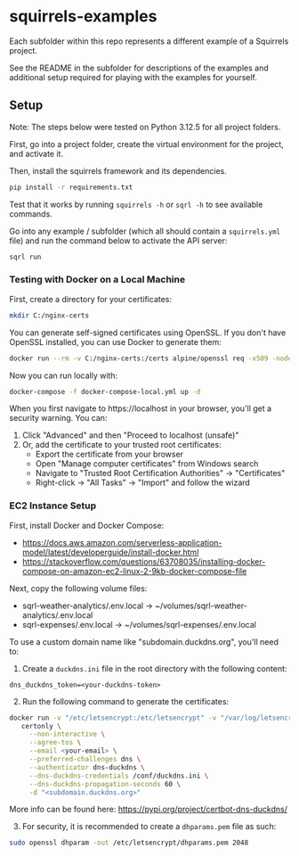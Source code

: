 # squirrels-examples

Each subfolder within this repo represents a different example of a Squirrels project.

See the README in the subfolder for descriptions of the examples and additional setup required for playing with the examples for yourself.

## Setup

Note: The steps below were tested on Python 3.12.5 for all project folders.

First, go into a project folder, create the virtual environment for the project, and activate it.

Then, install the squirrels framework and its dependencies.

```bash
pip install -r requirements.txt
```

Test that it works by running `squirrels -h` or `sqrl -h` to see available commands.

Go into any example / subfolder (which all should contain a `squirrels.yml` file) and run the command below to activate the API server:

```bash
sqrl run
```

### Testing with Docker on a Local Machine

First, create a directory for your certificates: 

```bash
mkdir C:/nginx-certs
```

You can generate self-signed certificates using OpenSSL. If you don't have OpenSSL installed, you can use Docker to generate them:

```bash
docker run --rm -v C:/nginx-certs:/certs alpine/openssl req -x509 -nodes -days 365 -newkey rsa:2048 -keyout /certs/privkey.pem -out /certs/fullchain.pem -subj "/CN=localhost"
```

Now you can run locally with:

```bash
docker-compose -f docker-compose-local.yml up -d
```

When you first navigate to https://localhost in your browser, you'll get a security warning. You can:
1. Click "Advanced" and then "Proceed to localhost (unsafe)"
2. Or, add the certificate to your trusted root certificates:
    - Export the certificate from your browser
    - Open "Manage computer certificates" from Windows search
    - Navigate to "Trusted Root Certification Authorities" → "Certificates"
    - Right-click → "All Tasks" → "Import" and follow the wizard

### EC2 Instance Setup

First, install Docker and Docker Compose:
- https://docs.aws.amazon.com/serverless-application-model/latest/developerguide/install-docker.html
- https://stackoverflow.com/questions/63708035/installing-docker-compose-on-amazon-ec2-linux-2-9kb-docker-compose-file

Next, copy the following volume files:
- sqrl-weather-analytics/.env.local → ~/volumes/sqrl-weather-analytics/.env.local
- sqrl-expenses/.env.local → ~/volumes/sqrl-expenses/.env.local

To use a custom domain name like "subdomain.duckdns.org", you'll need to:

1. Create a `duckdns.ini` file in the root directory with the following content:

```
dns_duckdns_token=<your-duckdns-token>
```

2. Run the following command to generate the certificates:

```bash
docker run -v "/etc/letsencrypt:/etc/letsencrypt" -v "/var/log/letsencrypt:/var/log/letsencrypt" -v "./duckdns.ini:/conf/duckdns.ini" infinityofspace/certbot_dns_duckdns:latest \
   certonly \
     --non-interactive \
     --agree-tos \
     --email <your-email> \
     --preferred-challenges dns \
     --authenticator dns-duckdns \
     --dns-duckdns-credentials /conf/duckdns.ini \
     --dns-duckdns-propagation-seconds 60 \
     -d "<subdomain.duckdns.org>"
```

More info can be found here: https://pypi.org/project/certbot-dns-duckdns/

3. For security, it is recommended to create a `dhparams.pem` file as such:

```bash
sudo openssl dhparam -out /etc/letsencrypt/dhparams.pem 2048
```

